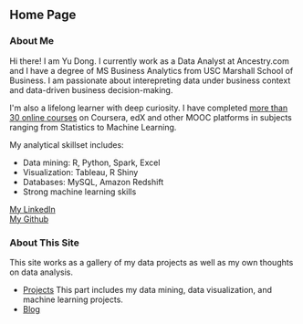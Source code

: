 <head>
  <!-- Global site tag (gtag.js) - Google Analytics -->
<script async src="https://www.googletagmanager.com/gtag/js?id=UA-112502179-1"></script>
<script>
  window.dataLayer = window.dataLayer || [];
  function gtag(){dataLayer.push(arguments);}
  gtag('js', new Date());

  gtag('config', 'UA-112502179-1');
</script>
</head>

## Home Page

### About Me

Hi there! I am Yu Dong. I currently work as a Data Analyst at Ancestry.com and I have a degree of MS Business Analytics from USC Marshall School of Business. I am passionate about interepreting data under business context and data-driven business decision-making.

I'm also a lifelong learner with deep curiosity. I have completed [more than 30 online courses](https://yudong-94.github.io/personal-website/blogs/MOOCList) on Coursera, edX and other MOOC platforms in subjects ranging from Statistics to Machine Learning.

My analytical skillset includes:
- Data mining: R, Python, Spark, Excel 
- Visualization: Tableau, R Shiny
- Databases: MySQL, Amazon Redshift
- Strong machine learning skills

[My LinkedIn](https://www.linkedin.com/in/yudong1994/)  
[My Github](https://github.com/yudong-94)

### About This Site

This site works as a gallery of my data projects as well as my own thoughts on data analysis.
- [Projects](https://yudong-94.github.io/personal-website/projects/)
This part includes my data mining, data visualization, and machine learning projects.
- [Blog](https://yudong-94.github.io/personal-website/blogs/)

